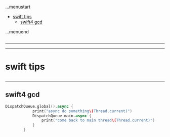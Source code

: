 ...menustart

 - [swift tips](#3acaa7c4a789484d951ddabfacd81ccd)
     - [swift4 gcd](#1199cc9f00bed626fcf3b39d762743a0)

...menuend


<h2 id="3acaa7c4a789484d951ddabfacd81ccd"></h2>

-----
-----

# swift tips 

<h2 id="1199cc9f00bed626fcf3b39d762743a0"></h2>

-----

## swift4 gcd

```swift
DispatchQueue.global().async {
            print("async do something\(Thread.current)")
            DispatchQueue.main.async {
                print("come back to main thread\(Thread.current)")
            }
        }
```
